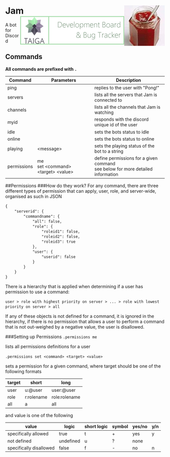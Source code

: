 
# Jam<img align="right" src="avatar.jpg"/><a href="https://tree.taiga.io/project/drjam-jam/kanban"><img align="right" height="90" src="taiga.jpg"/></a>

A bot for Discord

## Commands
**All commands are prefixed with `.`**

Command|Parameters|Description
---|---|---
ping||replies to the user with "Pong!"
servers||lists all the servers that Jam is connected to
channels||lists all the channels that Jam is watching
myid||responds with the discord unique id of the user
idle||sets the bots status to idle
online||sets the bots status to online
playing|\<message\>|sets the playing status of the bot to a string
permissions|me<br />set \<command\> \<target\> \<value\>|define permissions for a given command<br />see below for more detailed information

##Permissions
###How do they work?
For any command, there are three different types of permission that can apply, user, role, and server-wide, organised as such in JSON
```
{
	"serverid": {
		"commandname": {
			"all": false,
			"role": {
				"roleid1": false,
				"roleid2": false,
				"roleid3": true
			},
			"user": {
				"userid": false
			}
		}
	}
}
```
There is a hierarchy that is applied when determining if a user has permission to use a command:
```
user > role with highest priority on server > ... > role with lowest priority on server > all
```
If any of these objects is not defined for a command, it is ignored in the hierarchy, if there is no permission that allows a user to perform a command that is not out-weighed by a negative value, the user is disallowed.

###Setting up Permissions
`.permissions me`

lists all permissions definitions for a user

`.permissions set <command> <target> <value>`

sets a permission for a given command, where target should be one of the following formats

target|short|long
---|---|---
user|u:@user|user:@user
role|r:rolename|role:rolename
all|a|all

and value is one of the following

value|logic|short logic|symbol|yes/no|y/n
---|---|---|---|---|---
specifically allowed|true|t|+|yes|y
not defined|undefined|u|?|none|
specifically disallowed|false|f|-|no|n
